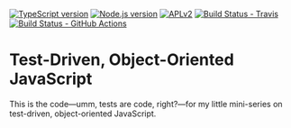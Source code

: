 [![TypeScript version][ts-badge]][typescript-38]
[![Node.js version][nodejs-badge]][nodejs]
[![APLv2][license-badge]][license]
[![Build Status - Travis][travis-badge]][travis-ci]
[![Build Status - GitHub Actions][gha-badge]][gha-ci]

# Test-Driven, Object-Oriented JavaScript

This is the code—umm, tests are code, right?—for my little mini-series on test-driven, object-oriented JavaScript.

[ts-badge]: https://img.shields.io/badge/TypeScript-3.8-blue.svg
[nodejs-badge]: https://img.shields.io/badge/Node.js->=%2012.13-blue.svg
[nodejs]: https://nodejs.org/dist/latest-v12.x/docs/api/
[travis-badge]: https://travis-ci.org/stevekinney/typescript-boilerplate.svg?branch=master
[travis-ci]: https://travis-ci.org/stevekinney/typescript-boilerplate
[gha-badge]: https://img.shields.io/endpoint.svg?url=https%3A%2F%2Factions-badge.atrox.dev%2Fstevekinney%2Ftypescript-boilerplate%2Fbadge&style=flat
[gha-ci]: https://github.com/stevekinney/typescript-boilerplate/actions
[typescript-38]: https://www.typescriptlang.org/docs/handbook/release-notes/typescript-3-8.html
[license-badge]: https://img.shields.io/badge/license-APLv2-blue.svg
[license]: https://github.com/stevekinney/typescript-boilerplate/blob/master/LICENSE
